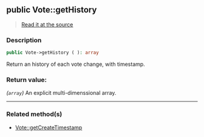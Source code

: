 ## public Vote::getHistory

> [Read it at the source](https://github.com/julien-boudry/Condorcet/blob/master/src/Vote.php#L227)

### Description    

```php
public Vote->getHistory ( ): array
```

Return an history of each vote change, with timestamp.
    

### Return value:   

*(`array`)* An explicit multi-dimenssional array.


---------------------------------------

### Related method(s)      

* [Vote::getCreateTimestamp](/Docs/ApiReferences/Vote%20Class/public%20Vote--getCreateTimestamp.md)    
